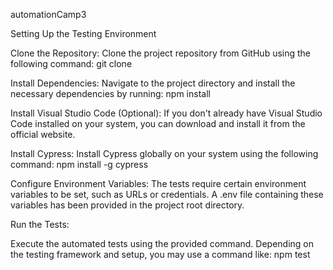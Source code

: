 automationCamp3

Setting Up the Testing Environment

Clone the Repository: Clone the project repository from GitHub using the following command: git clone

Install Dependencies: Navigate to the project directory and install the necessary dependencies by running: npm install

Install Visual Studio Code (Optional): If you don't already have Visual Studio Code installed on your system, you can download and install it from the official website.

Install Cypress: Install Cypress globally on your system using the following command: npm install -g cypress

Configure Environment Variables: The tests require certain environment variables to be set, such as URLs or credentials. A .env file containing these variables has been provided in the project root directory.

Run the Tests:

Execute the automated tests using the provided command. Depending on the testing framework and setup, you may use a command like: npm test
